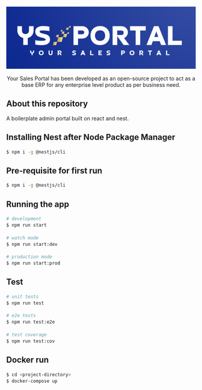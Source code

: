 <p align="center">
<img src="https://raw.githubusercontent.com/HassanAdnan123/nestjs-admin-portal/master/images/ys-portal-logo.png" alt="YS Portal Logo"/>
</p>



  <p align="center">Your Sales Portal has been developed as an open-source project to act as a base ERP for any enterprise level product as per business need.</p>
    <p align="center">

## About this repository

A boilerplate admin portal built on react and nest.

## Installing Nest after Node Package Manager

```bash
$ npm i -g @nestjs/cli
```
## Pre-requisite for first run

```bash
$ npm i -g @nestjs/cli
```

## Running the app

```bash
# development
$ npm run start

# watch mode
$ npm run start:dev

# production mode
$ npm run start:prod
```

## Test

```bash
# unit tests
$ npm run test

# e2e tests
$ npm run test:e2e

# test coverage
$ npm run test:cov
```

## Docker run
```bash
$ cd <project-directory>
$ docker-compose up
```

